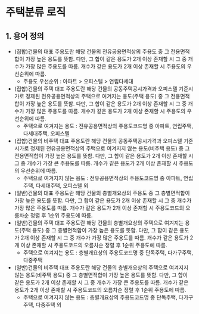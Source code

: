 # 주택분류 로직
## 1. 용어 정의
-	(집합)건물의 대표 주용도란 해당 건물의 전유공용면적상의 주용도 중 그 전용면적합이 가장 높은 용도를 뜻함. 다만, 그 합이 같은 용도가 2개 이상 존재할 시 그 중 개수가 가장 많은 주용도를 따름. 개수가 같은 용도가 2개 이상 존재할 시 주용도의 우선순위에 따름.
    - 주용도 우선순위 : 아파트 > 오피스텔 > 연립다세대
-	(집합)건물의 주택 대표 주용도란 해당 건물의 공동주택공시가격과 오피스텔 기준시가로 정제된 전유공용면적상의 주택으로 여겨지는 용도(주택 용도) 중 그 전용면적합이 가장 높은 용도를 뜻함. 다만, 그 합이 같은 용도가 2개 이상 존재할 시 그 중 개수가 가장 많은 주용도를 따름. 개수가 같은 용도가 2개 이상 존재할 시 주용도의 우선순위에 따름.
    - 주택으로 여겨지는 용도 : 전유공용면적상의 주용도코드명 중 아파트, 연립주택, 다세대주택, 오피스텔
-	(집합)건물의 비주택 대표 주용도란 해당 건물의 공동주택공시가격과 오피스텔 기준시가로 정제된 전유공용면적상의 주택으로 여겨지지 않는 용도(비주택 용도) 중 그 전용면적합이 가장 높은 용도를 뜻함. 다만, 그 합이 같은 용도가 2개 이상 존재할 시 그 중 개수가 가장 큰 주용도를 따름. 개수가 같은 용도가 2개 이상 존재할 시 주용도의 우선순위에 따름.
    - 주택으로 여겨지지 않는 용도 : 전유공용면적상의 주용도코드명 중 아파트, 연립주택, 다세대주택, 오피스텔 외
-	(일반)건물의 대표 주용도란 해당 건물의 층별개요상의 주용도 중 그 층별면적합이 가장 높은 용도를 뜻함. 다만, 그 합이 같은 용도가 2개 이상 존재할 시 그 중 개수가 가장 많은 주용도를 따름. 개수가 같은 용도가 2개 이상 존재할 시 주용도코드의 오름차순 정렬 후 1순위 주용도에 따름.
-	(일반)건물의 주택 대표 주용도란 해당 건물의 층별개요상의 주택으로 여겨지는 용도(주택 용도) 중 그 층별면적합이 가장 높은 용도를 뜻함. 다만, 그 합이 같은 용도가 2개 이상 존재할 시 그 중 개수가 가장 많은 주용도를 따름. 개수가 같은 용도가 2개 이상 존재할 시 주용도코드의 오름차순 정렬 후 1순위 주용도에 따름.
    - 주택으로 여겨지는 용도 : 층별개요상의 주용도코드명 중 단독주택, 다가구주택, 다중주택
-	(일반)건물의 비주택 대표 주용도란 해당 건물의 층별개요상의 주택으로 여겨지지 않는 용도(비주택 용도) 중 그 층별면적합이 가장 높은 용도를 뜻함. 다만, 그 합이 같은 용도가 2개 이상 존재할 시 그 중 개수가 가장 큰 주용도를 따름. 개수가 같은 용도가 2개 이상 존재할 시 주용도코드의 오름차순 정렬 후 1순위 주용도에 따름.
    - 주택으로 여겨지지 않는 용도 : 층별개요상의 주용도코드명 중 단독주택, 다가구주택, 다중주택 외
